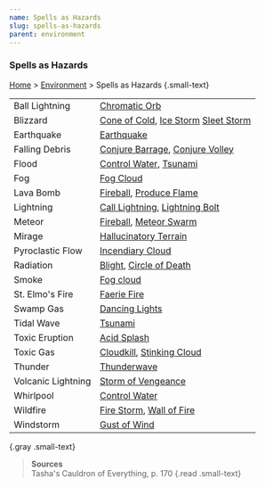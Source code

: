 ```yaml
---
name: Spells as Hazards
slug: spells-as-hazards
parent: environment
---
```

### Spells as Hazards
[Home](dm-operations-center) > [Environment](environment) > Spells as Hazards {.small-text}

|||
| :----------------- | :--------------------------------------------------------------------------------------------------- |
| Ball Lightning     | [Chromatic Orb](/spell/chromatic-orb)                                                                |
| Blizzard           | [Cone of Cold](/spell/cone-of-cold), [Ice Storm](/spell/ice-storm) [Sleet Storm](/spell/sleet-storm) |
| Earthquake         | [Earthquake](/spell/earthquake)                                                                      |
| Falling Debris     | [Conjure Barrage](/spell/conjure-barrage), [Conjure Volley](/spell/conjure-volley)                   |
| Flood              | [Control Water](/spell/control-water), [Tsunami](/spell/tsunami)                                     |
| Fog                | [Fog Cloud](/spell/fog-cloud)                                                                        |
| Lava Bomb          | [Fireball](/spell/fireball), [Produce Flame](/spell/produce-flame)                                   |
| Lightning          | [Call Lightning](/spell/call-lightning), [Lightning Bolt](/spell/lightning-bolt)                     |
| Meteor             | [Fireball](/spell/fireball), [Meteor Swarm](/spell/meteor-swarm)                                     |
| Mirage             | [Hallucinatory Terrain](/spell/hallucinatory-terrain)                                                |
| Pyroclastic Flow   | [Incendiary Cloud](/spell/incendiary-cloud)                                                          |
| Radiation          | [Blight](/spell/blight), [Circle of Death](/spell/circle-of-death)                                   |
| Smoke              | [Fog cloud](/spell/fog-cloud)                                                                        |
| St. Elmo's Fire    | [Faerie Fire](/spell/faerie-fire)                                                                    |
| Swamp Gas          | [Dancing Lights](/spell/dancing-lights)                                                              |
| Tidal Wave         | [Tsunami](/spell/tsunami)                                                                            |
| Toxic Eruption     | [Acid Splash](/spell/acid-splash)                                                                    |
| Toxic Gas          | [Cloudkill](/spell/cloudkill), [Stinking Cloud](/spell/stinking-cloud)                               |
| Thunder            | [Thunderwave](/spell/thunderwave)                                                                    |
| Volcanic Lightning | [Storm of Vengeance](/spell/storm-of-vengeance)                                                      |
| Whirlpool          | [Control Water](/spell/control-water)                                                                |
| Wildfire           | [Fire Storm](/spell/fire-storm), [Wall of Fire](/spell/wall-of-fire)                                 |
| Windstorm          | [Gust of Wind](/spell/gust-of-wind)                                                                  |
{.gray .small-text}

> **Sources** <br/>
> Tasha's Cauldron of Everything, p. 170
{.read .small-text}
 